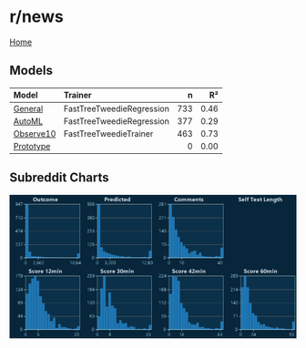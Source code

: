 # r/news

[Home](../index.md)

## Models

|Model|Trainer|n|R²|
|:---|:---|---:|---:|
|[General](models/guess_news_General.md)|FastTreeTweedieRegression|733|0.46|
|[AutoML](models/guess_news_AutoML.md)|FastTreeTweedieRegression|377|0.29|
|[Observe10](models/guess_news_Observe10.md)|FastTreeTweedieTrainer|463|0.73|
|[Prototype](models/guess_news_Prototype.md)||0|0.00|

## Subreddit Charts

![r/news Distributions](../images/guess_news_Distributions.png "r/news Distributions")

